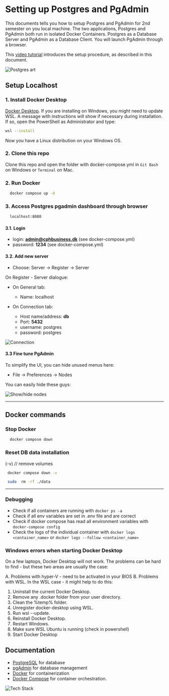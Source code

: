 # Setting up Postgres and PgAdmin

This documents tells you  how to setup Postgres and PgAdmin for 2nd semester on you local machine. The two applications, Postgres and PgAdmin both run in isolated Docker Containers. Postgres as a Database Server and PgAdmin as a Database Client. You will launch PgAdmin through a browser.

This [video tutorial](https://cphbusiness.cloud.panopto.eu/Panopto/Pages/Viewer.aspx?id=b2d67d7f-1dfe-4fe5-894c-b1170155d75f) introduces the setup procedure, as described in this document.

![Postgres art](./images/postgresql_local.webp)

## Setup Localhost

### 1. Install Docker Desktop

[Docker Desktop](https://docs.docker.com/get-docker/). If you are installing on Windows, you might need to update WSL. A message with instructions will show if necessary during installation. If so, open the PowerShell as Administrator and type:

```bash
wsl --install
```

Now you have a Linux distribution on your Windows OS.

### 2. Clone this repo

Clone this repo and open the folder with docker-compose.yml in `Git Bash` on Windows or `Terminal` on Mac.

### 2. Run Docker

```bash
  docker compose up -d
```

### 3. Access Postgres pgadmin dashboard through browser

```bash
  localhost:8080
```

#### 3.1. Login

- login: **<admin@cphbusiness.dk>** (see docker-compose.yml)
- password: **1234** (see docker-compose.yml)

#### 3.2. Add new server

- Choose: Server -> Register -> Server

On Register - Server dialogue:

- On General tab:
  - Name: localhost

- On Connection tab:
  - Host name/address: **db**
  - Port: **5432**
  - username: postgres
  - password: postgres

![Connection](./images/pgadmin_db_connect.png)

#### 3.3 Fine tune PgAdmin

To simplify the UI, you can hide unused menus here:

- File -> Preferences -> Nodes

You can easily hide these guys:

![Show/hide nodes](./images/pgadmin_nodes.png)

***

## Docker commands

### Stop Docker

```bash
  docker compose down
```

### Reset DB data installation

(-v) // remove volumes

```bash
 docker compose down -v 
```

```bash
 sudo  rm -rf ./data
```

***

### Debugging

- Check if all containers are running with `docker ps -a`
- Check if all env variables are set in .env file and are correct
- Check if docker compose has read all environment variables with `docker-compose config`
- Check the logs of the individual container with `docker logs <container_name>` or `docker logs --follow <container_name>`

### Windows errors when starting Docker Desktop

On a few laptops, Docker Desktop will not work. The problems can be hard to find - but these two areas are usually the case:

A. Problems with hyper-V - need to be activated in your BIOS
B. Problems with WSL. In the WSL case - it might help to do this:
  1. Uninstall the current Docker Desktop.
  2. Remove any .docker folder from your user directory.
  3. Clean the %temp% folder.
  4. Unregister docker-desktop using WSL.
  5. Run wsl --update.
  6. Reinstall Docker Desktop.
  7. Restart Windows.
  8. Make sure WSL Ubuntu is running (check in powershell)
  9. Start Docker Desktop

## Documentation

- [PostgreSQL](https://www.postgresql.org/) for database
- [pgAdmin](https://www.pgadmin.org/) for database management
- [Docker](https://www.docker.com/) for containerization
- [Docker Compose](https://docs.docker.com/compose/) for container orchestration.

![Tech Stack](./images/techstack.png)
